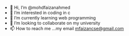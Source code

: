 - 👋 Hi, I’m @mohdfaizanahmed
- 👀 I’m interested in coding in c
- 🌱 I’m currently learning web programming
- 💞️ I’m looking to collaborate on my university
- 📫 How to reach me ...my email mfaizancse@gmail.com

<!---
mohdfaizanahmed/mohdfaizanahmed is a ✨ special ✨ repository because its `README.md` (this file) appears on your GitHub profile.
You can click the Preview link to take a look at your changes.
--->
